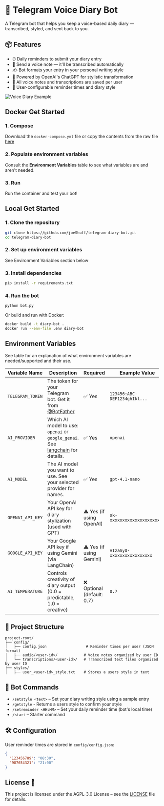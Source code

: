 # 📝 Telegram Voice Diary Bot

A Telegram bot that helps you keep a voice-based daily diary — transcribed, styled, and sent back to you.

## 📦 Features

- ⏰ Daily reminders to submit your diary entry
- 🎤 Send a voice note — it'll be transcribed automatically
- ✍️ Bot formats your entry in your personal writing style
- 🧠 Powered by OpenAI's ChatGPT for stylistic transformation
- 💾 All voice notes and transcriptions are saved per user
- 🔧 User-configurable reminder times and diary style

![Voice Diary Example](art/example.gif)

## Docker Get Started

### 1. Compose
Download the `docker-compose.yml` file or copy the contents from the raw file [here](https://raw.githubusercontent.com/joeShuff/telegram-diary-bot/main/docker-compose.yml)

### 2. Populate environment variables
Consult the **Environment Variables** table to see what variables are and aren't needed.

### 3. Run
Run the container and test your bot!

## Local Get Started

### 1. Clone the repository

```bash
git clone https://github.com/joeShuff/telegram-diary-bot.git
cd telegram-diary-bot
```

### 2. Set up environment variables

See Environment Variables section below

### 3. Install dependencies

```bash
pip install -r requirements.txt
```

### 4. Run the bot

```bash
python bot.py
```

Or build and run with Docker:

```bash
docker build -t diary-bot .
docker run --env-file .env diary-bot
```

## Environment Variables
See table for an explanation of what environment variables are needed/supported and their use.

| Variable Name    | Description                                                                                                                                | Required                  | Example Value                |
|------------------|--------------------------------------------------------------------------------------------------------------------------------------------|---------------------------|------------------------------|
| `TELEGRAM_TOKEN` | The token for your Telegram bot. Get it from [@BotFather](https://t.me/BotFather)                                                          | ✅ Yes                     | `123456:ABC-DEF1234ghIkl...` |
| `AI_PROVIDER`    | Which AI model to use: `openai` or `google_genai`. See [langchain](https://python.langchain.com/docs/integrations/providers/) for details. | ✅ Yes                     | `openai`                     |
| `AI_MODEL`       | The AI model you want to use. See your selected provider for names.                                                                        | ✅ Yes                     | `gpt-4.1-nano`               |
| `OPENAI_API_KEY` | Your OpenAI API key for diary stylization (used with GPT)                                                                                  | ⚠️ Yes (if using OpenAI)  | `sk-xxxxxxxxxxxxxxxxxxxxxx`  |
| `GOOGLE_API_KEY` | Your Google API key if using Gemini (via LangChain)                                                                                        | ⚠️ Yes (if using Gemini)  | `AIzaSyD-xxxxxxxxxxxxxxxxx`  |
| `AI_TEMPERATURE` | Controls creativity of diary output (0.0 = predictable, 1.0 = creative)                                                                    | ❌ Optional (default: 0.7) | `0.7`                        |


## 📁 Project Structure

```
project-root/
├── config/
│   ├── config.json                  # Reminder times per user (JSON format)
│   ├── audio/<user-id>/            # Voice notes organized by user ID
│   └── transcriptions/<user-id>/   # Transcribed text files organized by user ID
├── styles/  
│   ├── user_<user-id>_style.txt    # Stores a users style in text
```

## 💬 Bot Commands

- `/setstyle <text>` – Set your diary writing style using a sample entry
- `/getstyle` - Returns a users style to confirm your style
- `/setreminder <HH:MM>` – Set your daily reminder time (bot's local time)
- `/start` – Starter command

## 🛠 Configuration

User reminder times are stored in `config/config.json`:

```json
{
  "123456789": "08:30",
  "987654321": "21:00"
}
```

## License 📄

This project is licensed under the AGPL-3.0 License – see the [LICENSE](LICENSE) file for details.
